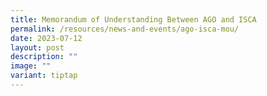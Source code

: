 ```yaml
---
title: Memorandum of Understanding Between AGO and ISCA
permalink: /resources/news-and-events/ago-isca-mou/
date: 2023-07-12
layout: post
description: ""
image: ""
variant: tiptap
---
```

